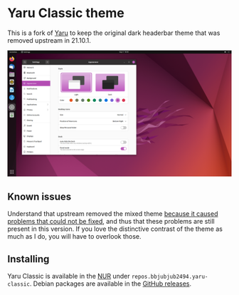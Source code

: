 # Yaru Classic theme

This is a fork of [Yaru] to keep the original dark headerbar theme that was
removed upstream in 21.10.1.

![Files](.github/readme_pics/jammy-settings-classic.png)


## Known issues

Understand that upstream removed the mixed theme [because it caused problems
that could not be fixed][upstream-issue-2918], and thus that these problems are
still present in this version.  If you love the distinctive contrast of the
theme as much as I do, you will have to overlook those.


## Installing

Yaru Classic is available in the [NUR] under `repos.bbjubjub2494.yaru-classic`.
Debian packages are available in the [GitHub releases].

[Yaru]: https://github.com/ubuntu/yaru
[upstream-issue-2918]: https://github.com/ubuntu/yaru/issues/2918
[NUR]: https://github.com/nix-community/NUR
[GitHub releases]: https://github.com/bbjubjub2494/yaru-classic/releases
